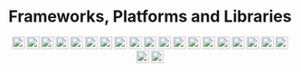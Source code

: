 <div align="center">

# Frameworks, Platforms and Libraries

<a href="https://expressjs.com/pt-br/"><img src="https://img.shields.io/badge/Express.js-404D59?logo=express" height="22" alt="ExpressJS"/></a>
<a href="https://www.nginx.com"><img src="https://img.shields.io/badge/NGINX-%23009639.svg?logo=nginx&logoColor=white" height="22" alt="NGINX"/></a>
<a href="https://angular.io"><img src="https://img.shields.io/badge/angular-%23DD0031.svg?logo=angular&logoColor=white" height="22" alt="Angular"/></a>
<a href="https://angularjs.org"><img src="https://img.shields.io/badge/angular.js-%23E23237.svg?logo=angularjs&logoColor=white" height="22" alt="AngularJS"/></a>
<a href="https://getbootstrap.com"><img src="https://img.shields.io/badge/bootstrap-%23563D7C.svg?logo=bootstrap&logoColor=white" height="22" alt="Bootstrap"/></a>
<a href="https://chakra-ui.com"><img src="https://img.shields.io/badge/chakra-%234ED1C5.svg?logo=chakraui&logoColor=white" height="22" alt="ChakraUI"/></a>
<a href="https://jquery.com"><img src="https://img.shields.io/badge/jquery-%230769AD.svg?logo=jquery&logoColor=white" height="22" alt="JQuery"/></a>
<a href="https://jwt.io"><img src="https://img.shields.io/badge/JWT-black?logo=JSON%20web%20tokens" height="22" alt="JWT"/></a>
<a href="https://nextjs.org"><img src="https://img.shields.io/badge/Next-black?logo=next.js&logoColor=white" height="22" alt="NextJS"/></a>
<a href="https://nodejs.org/en/"><img src="https://img.shields.io/badge/node.js-6DA55F?logo=node.js&logoColor=white" height="22" alt="NodeJS"/></a>
<a href="https://reactjs.org"><img src="https://img.shields.io/badge/react-black?logo=react&logoColor=white" height="22" alt="React"/></a>
<a href="https://reactnative.dev"><img src="https://img.shields.io/badge/react_native-%2320232a.svg?logo=react&logoColor=%2361DAFB" height="22" alt="ReactNative"/></a>
<a href="https://reactrouter.com/en/main/start/overview"><img src="https://img.shields.io/badge/React_Router-CA4245?logo=react-router&logoColor=white" height="22" alt="ReactRouter"/></a>
<a href="https://react-hook-form.com"><img src="https://img.shields.io/badge/React%20Hook%20Form-%23EC5990.svg?logo=reacthookform&logoColor=white" height="22" alt="ReactHookForm"/></a>
<a href="https://www.chartjs.org"><img src="https://img.shields.io/badge/chart.js-F5788D.svg?logo=chart.js&logoColor=white" height="22" alt="ChartJS"/></a>
<a href="https://redux.js.org"><img src="https://img.shields.io/badge/redux-%23593d88.svg?logo=redux&logoColor=white" height="22" alt="Redux"/></a>
<a href="https://spring.io"><img src="https://img.shields.io/badge/spring-%236DB33F.svg?logo=spring&logoColor=white" height="22" alt="Spring"/></a>
<a href="https://svelte.dev"><img src="https://img.shields.io/badge/Svelte-%23f1413d.svg?logo=svelte&logoColor=white" height="22" alt="Svelte"/></a>
<a href="https://tailwindcss.com"><img src="https://img.shields.io/badge/tailwindcss-%2338B2AC.svg?logo=tailwind-css&logoColor=white" height="22" alt="TailwindCSS"/></a>
<a href="https://tauri.app"><img src="https://img.shields.io/badge/tauri-%2320232a.svg?logo=tauri&logoColor=white" height="22" alt="Tauri"/></a>
<a href="https://www.electronjs.org/pt/"><img src="https://img.shields.io/badge/Electron-191970?logo=Electron&logoColor=white" height="22" alt="ElectronJS"/></a>

</div>
